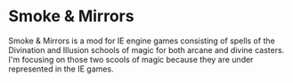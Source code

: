 # Smoke & Mirrors
Smoke & Mirrors is a mod for IE engine games consisting of spells of the Divination and Illusion schools of magic for both arcane and divine casters. I'm focusing on those two scools of magic because they are under represented in the IE games.
